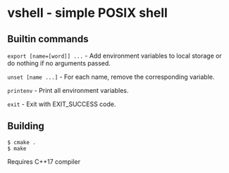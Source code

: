 # vshell - simple POSIX shell

## Builtin commands

`export [name=[word]] ...` - Add environment variables to local storage or do nothing if no arguments passed.

`unset [name ...]` - For each name, remove the corresponding variable.

`printenv` - Print all environment variables.

`exit` - Exit with EXIT_SUCCESS code.



## Building

```
$ cmake .
$ make
```

Requires C++17 compiler